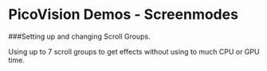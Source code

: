 # PicoVision Demos - Screenmodes

###Setting up and changing Scroll Groups.

Using up to 7 scroll groups to get effects without using to much CPU or GPU time.





